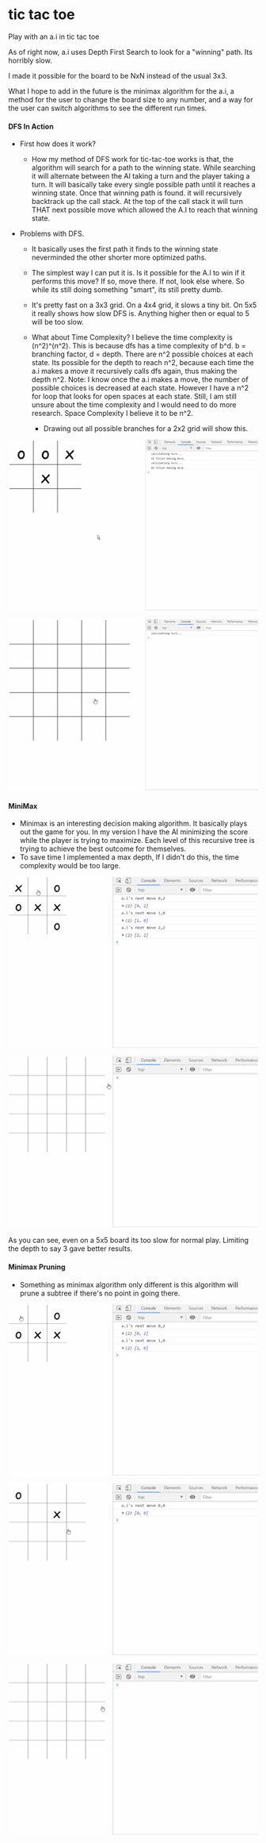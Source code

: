 # tic tac toe
Play with an a.i in tic tac toe

As of right now, a.i uses Depth First Search to look for a "winning" path. Its horribly slow. 

I made it possible for the board to be NxN instead of the usual 3x3. 

What I hope to add in the future is the minimax algorithm for the a.i, a method for the user to change the board size to any number, and a way for the user can switch algorithms to see the different run times.  



#### DFS In Action

- First how does it work?

  - How my method of DFS work for tic-tac-toe works is that, the algorithm will search for a path to the winning state. While searching it will alternate between the AI taking a turn and the player taking a turn. It will basically take every single possible path until it reaches a winning state. Once that winning path is found. it will recursively backtrack up the call stack. At the top of the call stack it will turn THAT next possible move which allowed the A.I to reach that winning state. 

- Problems with DFS.

  - It basically uses the first path it finds to the winning state neverminded the other shorter more optimized paths. 

  - The simplest way I can put it is. Is it possible for the A.I to win if it performs this move? If so, move there. If not, look else where.  So while its still doing something "smart", its still pretty dumb.

  - It's pretty fast on a 3x3 grid. On a 4x4 grid, it slows a tiny bit. On 5x5 it really shows how slow DFS is.  Anything higher then or equal to 5 will be too slow. 

  - What about Time Complexity?  I believe the time complexity is (n^2)^(n^2). This is because dfs has a time complexity of b^d. b = branching factor, d = depth. There are n^2 possible choices at each state. Its possible for the depth to reach n^2, because each time the a.i makes a move it recursively calls dfs again, thus making the depth n^2.  Note: I know once the a.i makes a move, the number of possible choices is decreased at each state. However I have a n^2 for loop that looks for open spaces at each state. Still, I am still unsure about the time complexity and I would need to do more research. Space Complexity I believe it to be n^2. 
  
    - Drawing out all possible branches for a 2x2 grid will show this.   
    
    

![dfs_demo_2](/images/dfs_demo_2.gif)



![dfs_demo_1](/images/dfs_demo_1.gif)

#### MiniMax 

- Minimax is an interesting decision making algorithm. It basically plays out the game for you. In my version I have the AI minimizing the score while the player is trying to maximize. Each level of this recursive tree is trying to achieve the best outcome for themselves.     
- To save time I implemented a max depth, If I didn't do this, the time complexity would be too large. 

![minimax_demo_1](/images/minimax_demo_1.gif)

![minimax_demo_2](/images/minimax_demo_2.gif)

As you can see, even on a 5x5 board its too slow for normal play. Limiting the depth to say 3 gave better results. 

#### Minimax Pruning

- Something as minimax algorithm only different is this algorithm will prune a subtree if there's no point in going there.

![minimaxpruning_demo_1](/images/minimaxpruning_demo_1.gif)



![minimaxpruning_demo_2](/images/minimaxpruning_demo_2.gif)



![minimaxpruning_demo_3](/images/minimaxpruning_demo_3.gif)